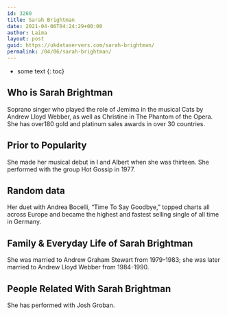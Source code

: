 ```yaml
---
id: 3260
title: Sarah Brightman
date: 2021-04-06T04:24:29+00:00
author: Laima
layout: post
guid: https://ukdataservers.com/sarah-brightman/
permalink: /04/06/sarah-brightman/
---
```


* some text
{: toc}


## Who is Sarah Brightman
                  
                  
                  
Soprano singer who played the role of Jemima in the musical Cats by Andrew Lloyd Webber, as well as Christine in The Phantom of the Opera. She has over180 gold and platinum sales awards in over 30 countries.
                  
              
            
              
            
                
                
                
## Prior to Popularity
                  
                  
                  
She made her musical debut in I and Albert when she was thirteen. She performed with the group Hot Gossip in 1977.
                  
              
            
              
            
                
                
                
## Random data
                  
                  
                  
Her duet with Andrea Bocelli, &#8220;Time To Say Goodbye,&#8221; topped charts all across Europe and became the highest and fastest selling single of all time in Germany.
                  
              
            
              
            
                
                
                
## Family & Everyday Life of Sarah Brightman
                  
                  
                  
She was married to Andrew Graham Stewart from 1979-1983; she was later married to Andrew Lloyd Webber from 1984-1990.
                  
              
            
              
            
                
                
                
## People Related With Sarah Brightman
                  
                  
                  
She has performed with Josh Groban.
                  
              
            
              
            
                
              
            
              
              
            
            
              
            
          
          
          